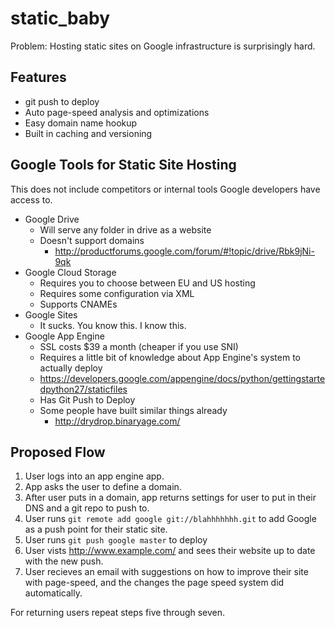 # static_baby

Problem: Hosting static sites on Google infrastructure is surprisingly hard.

## Features

 * git push to deploy
 * Auto page-speed analysis and optimizations
 * Easy domain name hookup
 * Built in caching and versioning

## Google Tools for Static Site Hosting

This does not include competitors or internal tools Google developers have access to.

 * Google Drive
   - Will serve any folder in drive as a website
   - Doesn't support domains
     - http://productforums.google.com/forum/#!topic/drive/Rbk9jNi-9qk
 * Google Cloud Storage
   - Requires you to choose between EU and US hosting
   - Requires some configuration via XML
   - Supports CNAMEs
 * Google Sites
   - It sucks. You know this. I know this.
 * Google App Engine
   - SSL costs $39 a month (cheaper if you use SNI)
   - Requires a little bit of knowledge about App Engine's system to actually deploy
   - https://developers.google.com/appengine/docs/python/gettingstartedpython27/staticfiles
   - Has Git Push to Deploy
   - Some people have built similar things already
     - http://drydrop.binaryage.com/

## Proposed Flow

 1. User logs into an app engine app.
 2. App asks the user to define a domain.
 3. After user puts in a domain, app returns settings for user to put in their DNS and a git repo to push to.
 4. User runs `git remote add google git://blahhhhhhh.git` to add Google as a push point for their static site.
 5. User runs `git push google master` to deploy
 6. User vists <http://www.example.com/> and sees their website up to date with the new push.
 7. User recieves an email with suggestions on how to improve their site with page-speed, and the changes the page speed system did automatically.

For returning users repeat steps five through seven.
